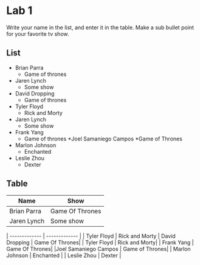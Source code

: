 # Lab 1
Write your name in the list, and enter it in the table. Make a sub bullet point for your favorite tv show.

## List
* Brian Parra
  * Game of thrones
* Jaren Lynch
  * Some show
* David Dropping
  * Game of thrones
* Tyler Floyd
    * Rick and Morty
* Jaren Lynch
  * Some show
* Frank Yang
  * Game of thrones
*Joel Samaniego Campos
	*Game of Thrones  
* Marlon Johnson
    * Enchanted
* Leslie Zhou
    * Dexter

    
## Table
| Name | Show|
| ------------- | ------------- |
| Brian Parra     | Game Of Thrones|
| Jaren Lynch     | Some show|








| ------------- | ------------- |
| Tyler Floyd | Rick and Morty
| David Dropping     | Game Of Thrones|
| Tyler Floyd | Rick and Morty|
| Frank Yang     | Game Of Thrones|
|Joel Samaniego Campos | Game of Thrones|
| Marlon Johnson | Enchanted |
| Leslie Zhou | Dexter |


